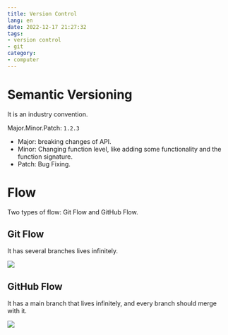```yaml
---
title: Version Control
lang: en
date: 2022-12-17 21:27:32
tags:
- version control
- git
category:
- computer
---
```


# Semantic Versioning

It is an industry convention.

Major.Minor.Patch: `1.2.3`

- Major: breaking changes of API.
- Minor: Changing function level, like adding some functionality and the function signature.
- Patch: Bug Fixing.

# Flow

Two types of flow: Git Flow and GitHub Flow.

## Git Flow

It has several branches lives infinitely.

![](https://media.geeksforgeeks.org/wp-content/uploads/20220214111206/gitFlow.jpg)

## GitHub Flow

It has a main branch that lives infinitely, and every branch should merge with it.

![](https://media.geeksforgeeks.org/wp-content/uploads/20220214111138/GitHubFlow.jpg)